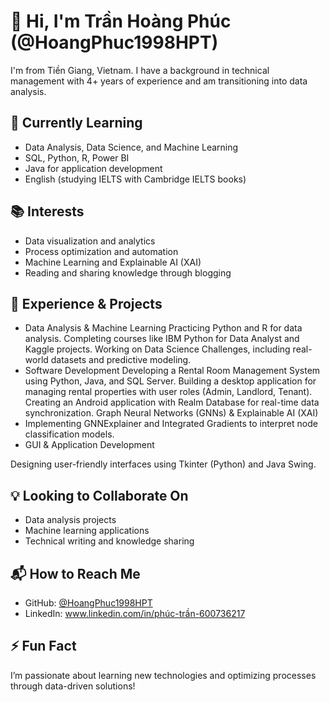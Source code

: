 # 👋 Hi, I'm Trần Hoàng Phúc (@HoangPhuc1998HPT)  
I'm from Tiền Giang, Vietnam. I have a background in technical management with 4+ years of experience and am transitioning into data analysis.  

## 🌱 Currently Learning  
- Data Analysis, Data Science, and Machine Learning  
- SQL, Python, R, Power BI  
- Java for application development  
- English (studying IELTS with Cambridge IELTS books)  

## 📚 Interests  
- Data visualization and analytics  
- Process optimization and automation  
- Machine Learning and Explainable AI (XAI)  
- Reading and sharing knowledge through blogging  

## 💼 Experience & Projects
- Data Analysis & Machine Learning
  Practicing Python and R for data analysis.
  Completing courses like IBM Python for Data Analyst and Kaggle projects.
  Working on Data Science Challenges, including real-world datasets and predictive modeling.
- Software Development
  Developing a Rental Room Management System using Python, Java, and SQL Server.
  Building a desktop application for managing rental properties with user roles (Admin, Landlord, Tenant).
  Creating an Android application with Realm Database for real-time data synchronization.
  Graph Neural Networks (GNNs) & Explainable AI (XAI)
- Implementing GNNExplainer and Integrated Gradients to interpret node classification models.
- GUI & Application Development

Designing user-friendly interfaces using Tkinter (Python) and Java Swing.

## 💡 Looking to Collaborate On  
- Data analysis projects  
- Machine learning applications  
- Technical writing and knowledge sharing  

## 📬 How to Reach Me  
- GitHub: [@HoangPhuc1998HPT](https://github.com/HoangPhuc1998HPT)  
- LinkedIn: www.linkedin.com/in/phúc-trần-600736217
 
 

## ⚡ Fun Fact  
I’m passionate about learning new technologies and optimizing processes through data-driven solutions!  


<!---
HoangPhuc1998HPT/HoangPhuc1998HPT is a ✨ special ✨ repository because its `README.md` (this file) appears on your GitHub profile.
You can click the Preview link to take a look at your changes.
--->
